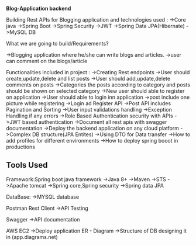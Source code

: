 **Blog-Application backend**


Building Rest APIs for Blogging application and technologies used :
 ->Core java
 ->Spring Boot
 ->Spring Security
 ->JWT
 ->Spring Data JPA(Hibernate)
 ->MySQL DB


What we are going to build/Requirements?

->Blogging application where he/she can write blogs and articles.
->user can comment on  the blogs/article

Functionalities included in project :
 ->Creating Rest endpoints
 ->User should create,update,delete and list posts
 ->User should add,update,delete comments on posts
 ->Categories the posts according to category and posts should be shown on selected category
 ->New user should able to register on application
 ->User should able to login inn application
 ->post include one picture while registering
 ->Login ad Register API
 ->Post API includes Pagination and Sorting
 ->User input validations handling
 ->Exception Handling if any errors
 ->Role Based Authentication security with APIs
 ->JWT based authentication
 ->Document all rest apis with swagger documentation
 ->Deploy the backend application on any cloud platform
 ->Complex DB structure(JPA Entites)
 ->Using DTO for Data transfer
 ->How to add profiles for different environments
 ->How to deploy spring booot in productions

Tools Used
------------------
Framework:Spring boot java framework
  ->Java 8+
 ->Maven
 ->STS
 ->Apache tomcat
 ->Spring core,Spring security
 ->Spring data JPA

DataBase:
 ->MYSQL database

Postman Rest Client 
 ->API Testing

Swagger
 ->API documentation

AWS EC2 
 ->Deploy application
ER - Diagram
 ->Structure of DB designing it in (app.diagrams.net)
